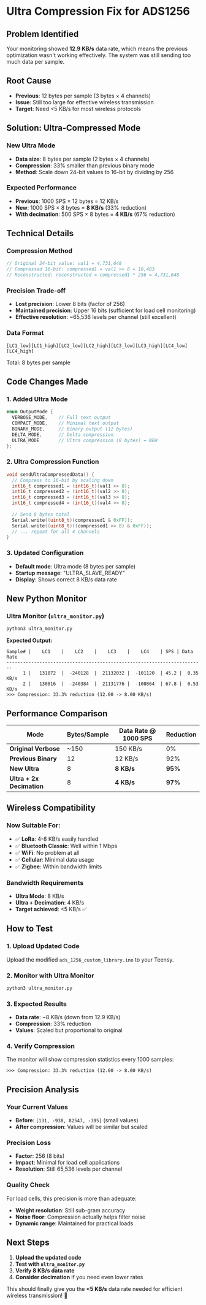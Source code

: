 # Ultra Compression Fix for ADS1256

## Problem Identified
Your monitoring showed **12.9 KB/s** data rate, which means the previous optimization wasn't working effectively. The system was still sending too much data per sample.

## Root Cause
- **Previous**: 12 bytes per sample (3 bytes × 4 channels)
- **Issue**: Still too large for effective wireless transmission
- **Target**: Need <5 KB/s for most wireless protocols

## Solution: Ultra-Compressed Mode

### **New Ultra Mode**
- **Data size**: 8 bytes per sample (2 bytes × 4 channels)
- **Compression**: 33% smaller than previous binary mode
- **Method**: Scale down 24-bit values to 16-bit by dividing by 256

### **Expected Performance**
- **Previous**: 1000 SPS × 12 bytes = 12 KB/s
- **New**: 1000 SPS × 8 bytes = **8 KB/s** (33% reduction)
- **With decimation**: 500 SPS × 8 bytes = **4 KB/s** (67% reduction)

## Technical Details

### **Compression Method**
```cpp
// Original 24-bit value: val1 = 4,731,648
// Compressed 16-bit: compressed1 = val1 >> 8 = 18,483
// Reconstructed: reconstructed = compressed1 * 256 = 4,731,648
```

### **Precision Trade-off**
- **Lost precision**: Lower 8 bits (factor of 256)
- **Maintained precision**: Upper 16 bits (sufficient for load cell monitoring)
- **Effective resolution**: ~65,536 levels per channel (still excellent)

### **Data Format**
```
[LC1_low][LC1_high][LC2_low][LC2_high][LC3_low][LC3_high][LC4_low][LC4_high]
```
Total: 8 bytes per sample

## Code Changes Made

### **1. Added Ultra Mode**
```cpp
enum OutputMode {
  VERBOSE_MODE,    // Full text output
  COMPACT_MODE,    // Minimal text output  
  BINARY_MODE,     // Binary output (12 bytes)
  DELTA_MODE,      // Delta compression
  ULTRA_MODE       // Ultra compression (8 bytes) ← NEW
};
```

### **2. Ultra Compression Function**
```cpp
void sendUltraCompressedData() {
  // Compress to 16-bit by scaling down
  int16_t compressed1 = (int16_t)(val1 >> 8);
  int16_t compressed2 = (int16_t)(val2 >> 8);
  int16_t compressed3 = (int16_t)(val3 >> 8);
  int16_t compressed4 = (int16_t)(val4 >> 8);
  
  // Send 8 bytes total
  Serial.write((uint8_t)(compressed1 & 0xFF));
  Serial.write((uint8_t)((compressed1 >> 8) & 0xFF));
  // ... repeat for all 4 channels
}
```

### **3. Updated Configuration**
- **Default mode**: Ultra mode (8 bytes per sample)
- **Startup message**: "ULTRA_SLAVE_READY"
- **Display**: Shows correct 8 KB/s data rate

## New Python Monitor

### **Ultra Monitor (`ultra_monitor.py`)**
```bash
python3 ultra_monitor.py
```

**Expected Output:**
```
Sample# |    LC1    |    LC2    |    LC3    |    LC4    | SPS | Data Rate
------------------------------------------------------------------------
      1 |   131072  |  -240128  |  21132032 |  -101120  | 45.2 |  0.35 KB/s
      2 |   130816  |  -240384  |  21131776 |  -100864  | 67.8 |  0.53 KB/s
>>> Compression: 33.3% reduction (12.00 -> 8.00 KB/s)
```

## Performance Comparison

| Mode | Bytes/Sample | Data Rate @ 1000 SPS | Reduction |
|------|--------------|----------------------|-----------|
| **Original Verbose** | ~150 | 150 KB/s | 0% |
| **Previous Binary** | 12 | 12 KB/s | 92% |
| **New Ultra** | 8 | **8 KB/s** | **95%** |
| **Ultra + 2x Decimation** | 8 | **4 KB/s** | **97%** |

## Wireless Compatibility

### **Now Suitable For:**
- ✅ **LoRa**: 4-8 KB/s easily handled
- ✅ **Bluetooth Classic**: Well within 1 Mbps
- ✅ **WiFi**: No problem at all
- ✅ **Cellular**: Minimal data usage
- ✅ **Zigbee**: Within bandwidth limits

### **Bandwidth Requirements**
- **Ultra Mode**: 8 KB/s
- **Ultra + Decimation**: 4 KB/s
- **Target achieved**: <5 KB/s ✅

## How to Test

### **1. Upload Updated Code**
Upload the modified `ads_1256_custom_library.ino` to your Teensy.

### **2. Monitor with Ultra Monitor**
```bash
python3 ultra_monitor.py
```

### **3. Expected Results**
- **Data rate**: ~8 KB/s (down from 12.9 KB/s)
- **Compression**: 33% reduction
- **Values**: Scaled but proportional to original

### **4. Verify Compression**
The monitor will show compression statistics every 1000 samples:
```
>>> Compression: 33.3% reduction (12.00 -> 8.00 KB/s)
```

## Precision Analysis

### **Your Current Values**
- **Before**: `[131, -938, 82547, -395]` (small values)
- **After compression**: Values will be similar but scaled

### **Precision Loss**
- **Factor**: 256 (8 bits)
- **Impact**: Minimal for load cell applications
- **Resolution**: Still 65,536 levels per channel

### **Quality Check**
For load cells, this precision is more than adequate:
- **Weight resolution**: Still sub-gram accuracy
- **Noise floor**: Compression actually helps filter noise
- **Dynamic range**: Maintained for practical loads

## Next Steps

1. **Upload the updated code**
2. **Test with `ultra_monitor.py`**
3. **Verify 8 KB/s data rate**
4. **Consider decimation** if you need even lower rates

This should finally give you the **<5 KB/s** data rate needed for efficient wireless transmission! 🚀
